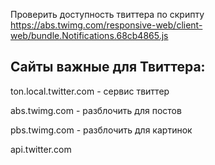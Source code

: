 Проверить доступность твиттера по скрипту https://abs.twimg.com/responsive-web/client-web/bundle.Notifications.68cb4865.js

## Сайты важные для Твиттера:
ton.local.twitter.com - сервис твиттер

abs.twimg.com - разблочить для постов

pbs.twimg.com - разблочить для картинок

api.twitter.com
